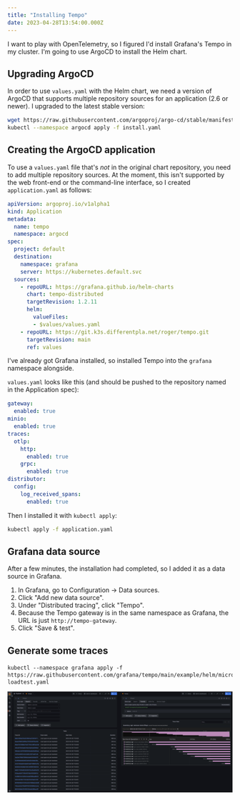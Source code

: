 ```yaml
---
title: "Installing Tempo"
date: 2023-04-28T13:54:00.000Z
---
```


I want to play with OpenTelemetry, so I figured I'd install Grafana's Tempo in my cluster. I'm going to use ArgoCD to
install the Helm chart.

## Upgrading ArgoCD

In order to use `values.yaml` with the Helm chart, we need a version of ArgoCD that supports multiple repository sources
for an application (2.6 or newer). I upgraded to the latest stable version:

```sh
wget https://raw.githubusercontent.com/argoproj/argo-cd/stable/manifests/install.yaml -O install.yaml
kubectl --namespace argocd apply -f install.yaml
```

## Creating the ArgoCD application

To use a `values.yaml` file that's _not_ in the original chart repository, you need to add multiple repository sources.
At the moment, this isn't supported by the web front-end or the command-line interface, so I created `application.yaml`
as follows:

```yaml
apiVersion: argoproj.io/v1alpha1
kind: Application
metadata:
  name: tempo
  namespace: argocd
spec:
  project: default
  destination:
    namespace: grafana
    server: https://kubernetes.default.svc
  sources:
    - repoURL: https://grafana.github.io/helm-charts
      chart: tempo-distributed
      targetRevision: 1.2.11
      helm:
        valueFiles:
        - $values/values.yaml
    - repoURL: https://git.k3s.differentpla.net/roger/tempo.git
      targetRevision: main
      ref: values
```

I've already got Grafana installed, so installed Tempo into the `grafana` namespace alongside.

`values.yaml` looks like this (and should be pushed to the repository named in the Application spec):

```yaml
gateway:
  enabled: true
minio:
  enabled: true
traces:
  otlp:
    http:
      enabled: true
    grpc:
      enabled: true
distributor:
  config:
    log_received_spans:
      enabled: true
```

Then I installed it with `kubectl apply`:

```sh
kubectl apply -f application.yaml
```

## Grafana data source

After a few minutes, the installation had completed, so I added it as a data source in Grafana.

1. In Grafana, go to Configuration -> Data sources.
2. Click "Add new data source".
3. Under "Distributed tracing", click "Tempo".
4. Because the Tempo gateway is in the same namespace as Grafana, the URL is just `http://tempo-gateway`.
5. Click "Save & test".

## Generate some traces

```
kubectl --namespace grafana apply -f https://raw.githubusercontent.com/grafana/tempo/main/example/helm/microservices-loadtest.yaml
```

![](/images/2023/2023-04-28-installing-tempo/grafana-tempo-screenshot.png)
